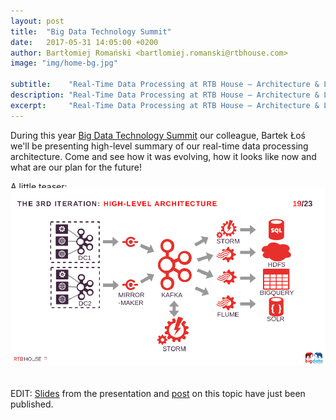 ```yaml
---
layout: post
title:  "Big Data Technology Summit"
date:   2017-05-31 14:05:00 +0200
author: Bartłomiej Romański <bartlomiej.romanski@rtbhouse.com>
image: "img/home-bg.jpg"

subtitle:    "Real-Time Data Processing at RTB House – Architecture & Lessons Learned."
description: "Real-Time Data Processing at RTB House – Architecture & Lessons Learned."
excerpt:     "Real-Time Data Processing at RTB House – Architecture & Lessons Learned."
---
```


During this year <a href="http://bigdatatechwarsaw.eu/agenda-2017/">Big Data Technology Summit</a> our colleague, Bartek Łoś we'll be presenting high-level summary of our real-time data processing architecture. Come and see how it was evolving, how it looks like now and what are our plan for the future!

A little teaser:

<img src="/img/bigdatatech.png" style="position: relative; top:-20px;">

EDIT: <a href="/files/bigdatatech.pdf">Slides</a> from the presentation and <a href="/2017/06/15/data-flow/">post</a> on this topic have just been published.


